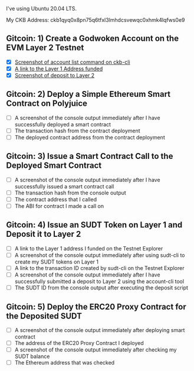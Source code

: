 I've using Ubuntu 20.04 LTS.

My CKB Address: ckb1qyq0x8pn75q6tfxl3lmhdcsvewqc0xhmk4lqfws0e9

## Gitcoin: 1) Create a Godwoken Account on the EVM Layer 2 Testnet

- [x] [Screenshot of account list command on ckb-cli](./01-task/01-account-list-ckb-cli.png)
- [x] [A link to the Layer 1 Address funded](https://explorer.nervos.org/aggron/address/ckt1qyq8jjclvxh9259kvnpx9rx2ucdrdj0scvqsyctfuy)
- [x] [Screenshot of deposit to Layer 2](./01-task/01-ckb-send-layer-2.png)

## Gitcoin: 2) Deploy a Simple Ethereum Smart Contract on Polyjuice

- [ ]  A screenshot of the console output immediately after I have successfully deployed a smart contract
- [ ]  The transaction hash from the contract deployment 
- [ ]  The deployed contract address from the contract deployment

## Gitcoin: 3) Issue a Smart Contract Call to the Deployed Smart Contract

- [ ] A screenshot of the console output immediately after I have successfully issued a smart contract call
- [ ] The transaction hash from the console output
- [ ] The contract address that I called
- [ ] The ABI for contract I made a call on

## Gitcoin: 4) Issue an SUDT Token on Layer 1 and Deposit it to Layer 2

- [ ] A link to the Layer 1 address I funded on the Testnet Explorer
- [ ] A screenshot of the console output immediately after using sudt-cli to create my SUDT tokens on Layer 1
- [ ] A link to the transaction ID created by sudt-cli on the Testnet Explorer
- [ ] A screenshot of the console output immediately after I have successfully submitted a deposit to Layer 2 using the account-cli tool
- [ ] The SUDT ID from the console output after executing the deposit script

## Gitcoin: 5) Deploy the ERC20 Proxy Contract for the Deposited SUDT

- [ ] A screenshot of the console output immediately after deploying smart contract
- [ ] The address of the ERC20 Proxy Contract I deployed
- [ ] A screenshot of the console output immediately after checking my SUDT balance
- [ ] The Ethereum address that was checked
